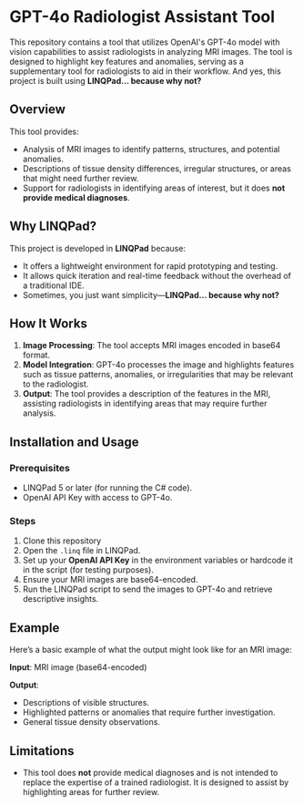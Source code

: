 # GPT-4o Radiologist Assistant Tool

This repository contains a tool that utilizes OpenAI's GPT-4o model with vision capabilities to assist radiologists in analyzing MRI images. The tool is designed to highlight key features and anomalies, serving as a supplementary tool for radiologists to aid in their workflow. And yes, this project is built using **LINQPad… because why not?**

## Overview

This tool provides:
- Analysis of MRI images to identify patterns, structures, and potential anomalies.
- Descriptions of tissue density differences, irregular structures, or areas that might need further review.
- Support for radiologists in identifying areas of interest, but it does **not provide medical diagnoses**.

## Why LINQPad?

This project is developed in **LINQPad** because:
- It offers a lightweight environment for rapid prototyping and testing.
- It allows quick iteration and real-time feedback without the overhead of a traditional IDE.
- Sometimes, you just want simplicity—**LINQPad… because why not?**

## How It Works

1. **Image Processing**: The tool accepts MRI images encoded in base64 format.
2. **Model Integration**: GPT-4o processes the image and highlights features such as tissue patterns, anomalies, or irregularities that may be relevant to the radiologist.
3. **Output**: The tool provides a description of the features in the MRI, assisting radiologists in identifying areas that may require further analysis.

## Installation and Usage

### Prerequisites

- LINQPad 5 or later (for running the C# code).
- OpenAI API Key with access to GPT-4o.

### Steps

1. Clone this repository
2. Open the `.linq` file in LINQPad.
3. Set up your **OpenAI API Key** in the environment variables or hardcode it in the script (for testing purposes).
4. Ensure your MRI images are base64-encoded.
5. Run the LINQPad script to send the images to GPT-4o and retrieve descriptive insights.

## Example

Here’s a basic example of what the output might look like for an MRI image:

**Input**: MRI image (base64-encoded)

**Output**:  
- Descriptions of visible structures.
- Highlighted patterns or anomalies that require further investigation.
- General tissue density observations.

## Limitations

- This tool does **not** provide medical diagnoses and is not intended to replace the expertise of a trained radiologist. It is designed to assist by highlighting areas for further review.
